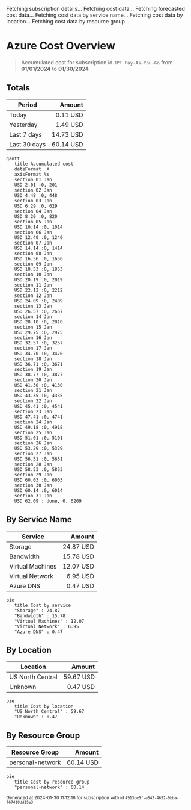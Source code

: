Fetching subscription details...
Fetching cost data...
Fetching forecasted cost data...
Fetching cost data by service name...
Fetching cost data by location...
Fetching cost data by resource group...
# Azure Cost Overview

> Accumulated cost for subscription id `JPF Pay-As-You-Go` from **01/01/2024** to **01/30/2024**

## Totals

|Period|Amount|
|---|---:|
|Today|0.11 USD|
|Yesterday|1.49 USD|
|Last 7 days|14.73 USD|
|Last 30 days|60.14 USD|

```mermaid
gantt
   title Accumulated cost
   dateFormat  X
   axisFormat %s
   section 01 Jan
   USD 2.01 :0, 201
   section 02 Jan
   USD 4.48 :0, 448
   section 03 Jan
   USD 6.29 :0, 629
   section 04 Jan
   USD 8.20 :0, 820
   section 05 Jan
   USD 10.14 :0, 1014
   section 06 Jan
   USD 12.40 :0, 1240
   section 07 Jan
   USD 14.14 :0, 1414
   section 08 Jan
   USD 16.56 :0, 1656
   section 09 Jan
   USD 18.53 :0, 1853
   section 10 Jan
   USD 20.19 :0, 2019
   section 11 Jan
   USD 22.12 :0, 2212
   section 12 Jan
   USD 24.09 :0, 2409
   section 13 Jan
   USD 26.57 :0, 2657
   section 14 Jan
   USD 28.10 :0, 2810
   section 15 Jan
   USD 29.75 :0, 2975
   section 16 Jan
   USD 32.57 :0, 3257
   section 17 Jan
   USD 34.70 :0, 3470
   section 18 Jan
   USD 36.71 :0, 3671
   section 19 Jan
   USD 38.77 :0, 3877
   section 20 Jan
   USD 41.30 :0, 4130
   section 21 Jan
   USD 43.35 :0, 4335
   section 22 Jan
   USD 45.41 :0, 4541
   section 23 Jan
   USD 47.41 :0, 4741
   section 24 Jan
   USD 49.18 :0, 4918
   section 25 Jan
   USD 51.01 :0, 5101
   section 26 Jan
   USD 53.29 :0, 5329
   section 27 Jan
   USD 56.51 :0, 5651
   section 28 Jan
   USD 58.53 :0, 5853
   section 29 Jan
   USD 60.03 :0, 6003
   section 30 Jan
   USD 60.14 :0, 6014
   section 31 Jan
   USD 62.09 : done, 0, 6209
```

## By Service Name

|Service|Amount|
|---|---:|
|Storage|24.87 USD|
|Bandwidth|15.78 USD|
|Virtual Machines|12.07 USD|
|Virtual Network|6.95 USD|
|Azure DNS|0.47 USD|

```mermaid
pie
   title Cost by service
   "Storage" : 24.87
   "Bandwidth" : 15.78
   "Virtual Machines" : 12.07
   "Virtual Network" : 6.95
   "Azure DNS" : 0.47
```

## By Location

|Location|Amount|
|---|---:|
|US North Central|59.67 USD|
|Unknown|0.47 USD|

```mermaid
pie
   title Cost by location
   "US North Central" : 59.67
   "Unknown" : 0.47
```

## By Resource Group

|Resource Group|Amount|
|---|---:|
|personal-network|60.14 USD|

```mermaid
pie
   title Cost by resource group
   "personal-network" : 60.14
```

<sup>Generated at 2024-01-30 11:12:16 for subscription with id `4913be3f-a345-4652-9bba-767418dd25e3`</sup>
